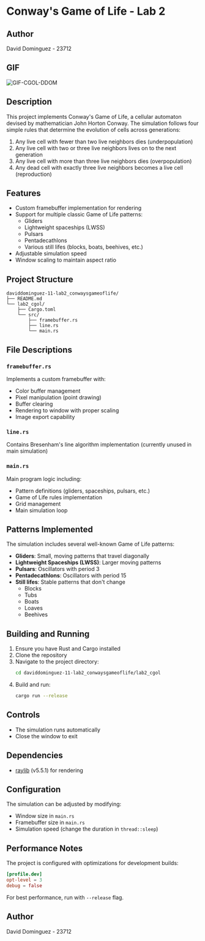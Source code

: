 # Conway's Game of Life - Lab 2
## Author
David Dominguez - 23712

## GIF
![GIF-CGOL-DDOM](https://github.com/user-attachments/assets/5655a1a7-3180-4e15-8ff3-4bdab42b1487)


## Description
This project implements Conway's Game of Life, a cellular automaton devised by mathematician John Horton Conway. The simulation follows four simple rules that determine the evolution of cells across generations:

1. Any live cell with fewer than two live neighbors dies (underpopulation)
2. Any live cell with two or three live neighbors lives on to the next generation
3. Any live cell with more than three live neighbors dies (overpopulation)
4. Any dead cell with exactly three live neighbors becomes a live cell (reproduction)

## Features
- Custom framebuffer implementation for rendering
- Support for multiple classic Game of Life patterns:
  - Gliders
  - Lightweight spaceships (LWSS)
  - Pulsars
  - Pentadecathlons
  - Various still lifes (blocks, boats, beehives, etc.)
- Adjustable simulation speed
- Window scaling to maintain aspect ratio

## Project Structure
```
daviddominguez-11-lab2_conwaysgameoflife/
├── README.md
└── lab2_cgol/
    ├── Cargo.toml
    └── src/
        ├── framebuffer.rs
        ├── line.rs
        └── main.rs
```

## File Descriptions

### `framebuffer.rs`
Implements a custom framebuffer with:
- Color buffer management
- Pixel manipulation (point drawing)
- Buffer clearing
- Rendering to window with proper scaling
- Image export capability

### `line.rs`
Contains Bresenham's line algorithm implementation (currently unused in main simulation)

### `main.rs`
Main program logic including:
- Pattern definitions (gliders, spaceships, pulsars, etc.)
- Game of Life rules implementation
- Grid management
- Main simulation loop

## Patterns Implemented
The simulation includes several well-known Game of Life patterns:
- **Gliders**: Small, moving patterns that travel diagonally
- **Lightweight Spaceships (LWSS)**: Larger moving patterns
- **Pulsars**: Oscillators with period 3
- **Pentadecathlons**: Oscillators with period 15
- **Still lifes**: Stable patterns that don't change
  - Blocks
  - Tubs
  - Boats
  - Loaves
  - Beehives

## Building and Running
1. Ensure you have Rust and Cargo installed
2. Clone the repository
3. Navigate to the project directory:
   ```bash
   cd daviddominguez-11-lab2_conwaysgameoflife/lab2_cgol
   ```
4. Build and run:
   ```bash
   cargo run --release
   ```

## Controls
- The simulation runs automatically
- Close the window to exit

## Dependencies
- [raylib](https://www.raylib.com/) (v5.5.1) for rendering

## Configuration
The simulation can be adjusted by modifying:
- Window size in `main.rs`
- Framebuffer size in `main.rs`
- Simulation speed (change the duration in `thread::sleep`)

## Performance Notes
The project is configured with optimizations for development builds:
```toml
[profile.dev]
opt-level = 3
debug = false
```

For best performance, run with `--release` flag.

## Author
David Dominguez - 23712

